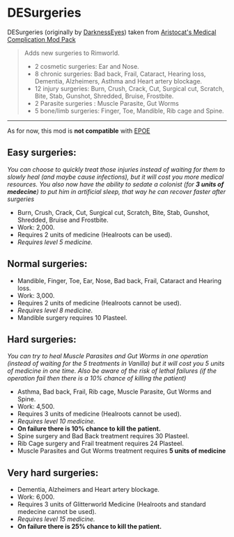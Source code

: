 # DESurgeries
DESurgeries (originally by [DarknessEyes](https://ludeon.com/forums/index.php?topic=18976.0))  taken from [Aristocat's Medical Complication Mod Pack](https://ludeon.com/forums/index.php?topic=20708.0)

> Adds new surgeries to Rimworld.
> * 2 cosmetic surgeries: Ear and Nose.
> * 8 chronic surgeries: Bad back, Frail, Cataract, Hearing loss, Dementia, Alzheimers, Asthma and Heart artery blockage.
> * 12 injury surgeries: Burn, Crush, Crack, Cut, Surgical cut, Scratch, Bite, Stab, Gunshot, Shredded, Bruise, Frostbite.
> * 2 Parasite surgeries : Muscle Parasite, Gut Worms
> * 5 bone/limb surgeries: Finger, Toe, Mandible, Rib cage and Spine.

____________________________
As for now, this mod is __not compatible__ with [EPOE](https://ludeon.com/forums/index.php?topic=10571.msg104518#msg104518)

## Easy surgeries:
*You can choose to quickly treat those injuries instead of waiting for them to slowly heal (and maybe cause infections), but it will cost you more medical resources. You also now have the ability to sedate a colonist (for __3 units of medecine__) to put him in artificial sleep, that way he can recover faster after surgeries*
* Burn, Crush, Crack, Cut, Surgical cut, Scratch, Bite, Stab, Gunshot, Shredded, Bruise and Frostbite.
* Work: 2,000.
* Requires 2 units of medicine (Healroots can be used).
* _Requires level 5 medicine._

## Normal surgeries:
* Mandible, Finger, Toe, Ear, Nose, Bad back, Frail, Cataract and Hearing loss.
* Work: 3,000.
* Requires 2 units of medicine (Healroots cannot be used).
* _Requires level 8 medicine._
* Mandible surgery requires 10 Plasteel.

## Hard surgeries:
*You can try to heal Muscle Parasites and Gut Worms in one operation (instead of waiting for the 5 treatments in Vanilla) but it will cost you 5 units of medicine in one time. Also be aware of the risk of lethal failures (if the operation fail then there is a 10% chance of killing the patient)*
* Asthma, Bad back, Frail, Rib cage, Muscle Parasite, Gut Worms and Spine.
* Work: 4,500.
* Requires 3 units of medicine (Healroots cannot be used).
* _Requires level 10 medicine._
* __On failure there is 10% chance to kill the patient.__
* Spine surgery and Bad Back treatment requires 30 Plasteel.
* Rib Cage surgery and Frail treatment requires 24 Plasteel.
* Muscle Parasites and Gut Worms treatment requires __5 units of medicine__

## Very hard surgeries:
* Dementia, Alzheimers and Heart artery blockage.
* Work: 6,000.
* Requires 3 units of Glitterworld Medicine (Healroots and standard medecine cannot be used).
* _Requires level 15 medicine._
* __On failure there is 25% chance to kill the patient.__
